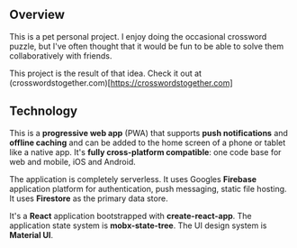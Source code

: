 ## Overview

This is a pet personal project. I enjoy doing the occasional crossword puzzle, but I've often thought that it would be fun to be able to solve them collaboratively with friends.

This project is the result of that idea. Check it out at (crosswordstogether.com)[https://crosswordstogether.com]

## Technology

This is a **progressive web app** (PWA) that supports **push notifications** and **offline caching** and can be added to the home screen of a phone or tablet like a native app. It's **fully cross-platform compatible**: one code base for web and mobile, iOS and Android.

The application is completely serverless. It uses Googles **Firebase** application platform for authentication, push messaging, static file hosting. It uses **Firestore** as the primary data store.

It's a **React** application bootstrapped with **create-react-app**. The application state system is **mobx-state-tree**. The UI design system is **Material UI**.
